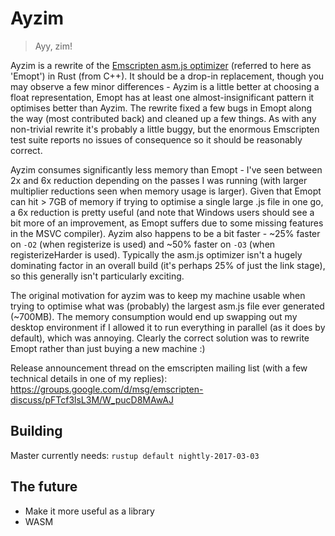 Ayzim
=====

> Ayy, zim!

Ayzim is a rewrite of the [Emscripten asm.js optimizer](https://github.com/kripken/emscripten/tree/1.36.0/tools/optimizer) (referred to here as 'Emopt') in Rust (from C++). It should be a drop-in replacement, though you may observe a few minor differences - Ayzim is a little better at choosing a float representation, Emopt has at least one almost-insignificant pattern it optimises better than Ayzim. The rewrite fixed a few bugs in Emopt along the way (most contributed back) and cleaned up a few things. As with any non-trivial rewrite it's probably a little buggy, but the enormous Emscripten test suite reports no issues of consequence so it should be reasonably correct.

Ayzim consumes significantly less memory than Emopt - I've seen between 2x and 6x reduction depending on the passes I was running (with larger multiplier reductions seen when memory usage is larger). Given that Emopt can hit > 7GB of memory if trying to optimise a single large .js file in one go, a 6x reduction is pretty useful (and note that Windows users should see a bit more of an improvement, as Emopt suffers due to some missing features in the MSVC compiler). Ayzim also happens to be a bit faster - ~25% faster on `-O2` (when registerize is used) and ~50% faster on `-O3` (when registerizeHarder is used). Typically the asm.js optimizer isn't a hugely dominating factor in an overall build (it's perhaps 25% of just the link stage), so this generally isn't particularly exciting.

The original motivation for ayzim was to keep my machine usable when trying to optimise what was (probably) the largest asm.js file ever generated (~700MB). The memory consumption would end up swapping out my desktop environment if I allowed it to run everything in parallel (as it does by default), which was annoying. Clearly the correct solution was to rewrite Emopt rather than just buying a new machine :)

Release announcement thread on the emscripten mailing list (with a few technical details in one of my replies): https://groups.google.com/d/msg/emscripten-discuss/pFTcf3lsL3M/W_pucD8MAwAJ

Building
--------

Master currently needs: `rustup default nightly-2017-03-03`

The future
----------

 - Make it more useful as a library
 - WASM
